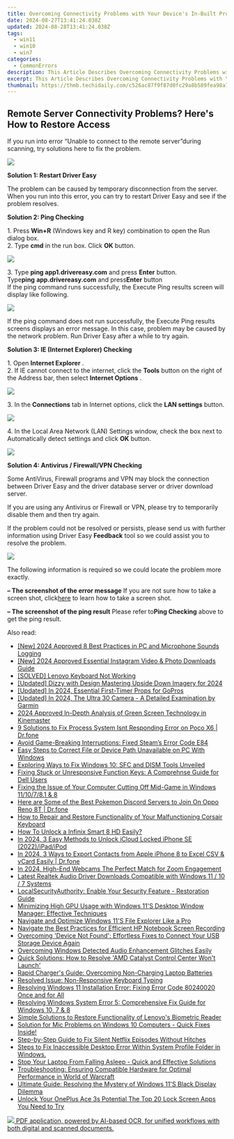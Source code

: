 ```yaml
---
title: Overcoming Connectivity Problems with Your Device's In-Built Protection System
date: 2024-08-27T13:41:24.038Z
updated: 2024-08-28T13:41:24.038Z
tags:
  - win11
  - win10
  - win7
categories:
  - CommonErrors
description: This Article Describes Overcoming Connectivity Problems with Your Device's In-Built Protection System
excerpt: This Article Describes Overcoming Connectivity Problems with Your Device's In-Built Protection System
thumbnail: https://thmb.techidaily.com/c526ac87f9f87d0fc29a8b589fea98a72d504302296a8e604ba200e55b8a3fda.jpg
---
```


## Remote Server Connectivity Problems? Here's How to Restore Access

 If you run into error “Unable to connect to the remote server”during scanning, try solutions here to fix the problem.

![](https://images.drivereasy.com/wp-content/uploads/2016/04/img_5715b256751f5.png)

**Solution 1: Restart Driver Easy**

 The problem can be caused by temporary disconnection from the server. When you run into this error, you can try to restart Driver Easy and see if the problem resolves.

 **Solution 2: Ping Checking**

 1\. Press **Win+R**   (Windows key and R key) combination to open the Run dialog box.  
 2\. Type **cmd**   in the run box. Click **OK**  button.

![](https://images.drivereasy.com/wp-content/uploads/2016/04/img_5715b2a29e9ee.png)

 3\.
 Type **ping app1.drivereasy.com**   and press **Enter**   button.  
 Type**ping** **app.drivereasy.com** and press**Enter** button  
 If the ping command runs successfully, the Execute Ping results screen will display like following.

![](https://images.drivereasy.com/wp-content/uploads/2016/04/img_5715b4406d257.png)

 If the ping command does not run successfully, the Execute Ping results screens displays an error message. In this case, problem may be caused by the network problem. Run Driver Easy after a while to try again.

 **Solution 3: IE (Internet Explorer) Checking**

 1\. Open   **Internet Explorer**  .  
 2\. If IE cannot connect to the internet, click the **Tools**   button on the right of the Address bar, then select **Internet Options** .

![](https://images.drivereasy.com/wp-content/uploads/2016/04/img_5715b2edc7db0.png)

 3\. In the **Connections**   tab in Internet options, click the **LAN settings**   button.

![](https://images.drivereasy.com/wp-content/uploads/2016/04/img_5715b2fd185f8.png)

 4\. In the Local Area Network (LAN) Settings window, check the box next to Automatically detect settings and click **OK**   button.

![](https://images.drivereasy.com/wp-content/uploads/2016/04/img_5715b30e08b9c.png)

 **Solution 4: Antivirus / Firewall/VPN Checking**

 Some AntiVirus, Firewall programs and VPN may block the connection between Driver Easy and the driver database server or driver download server.

 If you are using any Antivirus or Firewall or VPN, please try to temporarily disable them and then try again.

 If the problem could not be resolved or persists, please send us with further information using Driver Easy **Feedback** tool so we could assist you to resolve the problem.

![](https://images.drivereasy.com/wp-content/uploads/2017/04/img_5901de462431c.jpg)

 The following information is required so we could locate the problem more exactly.

 **– The screenshot of the error message**
  If you are not sure how to take a screen shot, click[here](https://tools.techidaily.com/drivereasy/download/) to learn how to take a screen shot.

 **– The screenshot of the ping result**
 Please refer to**Ping Checking** above to get the ping result.

<ins class="adsbygoogle"
     style="display:block"
     data-ad-format="autorelaxed"
     data-ad-client="ca-pub-7571918770474297"
     data-ad-slot="1223367746"></ins>



<ins class="adsbygoogle"
     style="display:block"
     data-ad-client="ca-pub-7571918770474297"
     data-ad-slot="8358498916"
     data-ad-format="auto"
     data-full-width-responsive="true"></ins>

<span class="atpl-alsoreadstyle">Also read:</span>
<div><ul>
<li><a href="https://desktop-recording.techidaily.com/new-2024-approved-8-best-practices-in-pc-and-microphone-sounds-logging/"><u>[New] 2024 Approved  8 Best Practices in PC and Microphone Sounds Logging</u></a></li>
<li><a href="https://instagram-videos.techidaily.com/new-2024-approved-essential-instagram-video-and-photo-downloads-guide/"><u>[New] 2024 Approved  Essential Instagram Video & Photo Downloads Guide</u></a></li>
<li><a href="https://common-error.techidaily.com/solved-lenovo-keyboard-not-working/"><u>[SOLVED] Lenovo Keyboard Not Working</u></a></li>
<li><a href="https://instagram-clips.techidaily.com/updated-dizzy-with-design-mastering-upside-down-imagery-for-2024/"><u>[Updated] Dizzy with Design  Mastering Upside Down Imagery for 2024</u></a></li>
<li><a href="https://article-posts.techidaily.com/updated-in-2024-essential-first-timer-props-for-gopros/"><u>[Updated] In 2024, Essential First-Timer Props for GoPros</u></a></li>
<li><a href="https://fox-friendly.techidaily.com/updated-in-2024-the-ultra-30-camera-a-detailed-examination-by-garmin/"><u>[Updated] In 2024, The Ultra 30 Camera - A Detailed Examination by Garmin</u></a></li>
<li><a href="https://article-posts.techidaily.com/2024-approved-in-depth-analysis-of-green-screen-technology-in-kinemaster/"><u>2024 Approved  In-Depth Analysis of Green Screen Technology in Kinemaster</u></a></li>
<li><a href="https://howto.techidaily.com/9-solutions-to-fix-process-system-isnt-responding-error-on-poco-x6-drfone-by-drfone-fix-android-problems-fix-android-problems/"><u>9 Solutions to Fix Process System Isnt Responding Error on Poco X6 | Dr.fone</u></a></li>
<li><a href="https://windows11.techidaily.com/avoid-game-breaking-interruptions-fixed-steams-error-code-e84/"><u>Avoid Game-Breaking Interruptions: Fixed Steam’s Error Code E84</u></a></li>
<li><a href="https://common-error.techidaily.com/easy-steps-to-correct-file-or-device-path-unavailable-on-pc-with-windows/"><u>Easy Steps to Correct File or Device Path Unavailable on PC With Windows</u></a></li>
<li><a href="https://common-error.techidaily.com/exploring-ways-to-fix-windows-10-sfc-and-dism-tools-unveiled/"><u>Exploring Ways to Fix Windows 10: SFC and DISM Tools Unveiled</u></a></li>
<li><a href="https://common-error.techidaily.com/fixing-stuck-or-unresponsive-function-keys-a-comprehnse-guide-for-dell-users/"><u>Fixing Stuck or Unresponsive Function Keys: A Comprehnse Guide for Dell Users</u></a></li>
<li><a href="https://common-error.techidaily.com/fixing-the-issue-of-your-computer-cutting-off-mid-game-in-windows-1110781-and-8/"><u>Fixing the Issue of Your Computer Cutting Off Mid-Game in Windows 11/10/7/8.1 & 8</u></a></li>
<li><a href="https://android-pokemon-go.techidaily.com/here-are-some-of-the-best-pokemon-discord-servers-to-join-on-oppo-reno-8t-drfone-by-drfone-virtual-android/"><u>Here are Some of the Best Pokemon Discord Servers to Join On Oppo Reno 8T | Dr.fone</u></a></li>
<li><a href="https://common-error.techidaily.com/how-to-repair-and-restore-functionality-of-your-malfunctioning-corsair-keyboard/"><u>How to Repair and Restore Functionality of Your Malfunctioning Corsair Keyboard</u></a></li>
<li><a href="https://unlock-android.techidaily.com/how-to-unlock-a-infinix-smart-8-hd-easily-by-drfone-android/"><u>How To Unlock a Infinix Smart 8 HD Easily?</u></a></li>
<li><a href="https://activate-lock.techidaily.com/in-2024-3-easy-methods-to-unlock-icloud-locked-iphone-se-2022ipadipod-by-drfone-ios/"><u>In 2024, 3 Easy Methods to Unlock iCloud Locked iPhone SE (2022)/iPad/iPod</u></a></li>
<li><a href="https://iphone-transfer.techidaily.com/in-2024-3-ways-to-export-contacts-from-apple-iphone-8-to-excel-csv-and-vcard-easily-drfone-by-drfone-transfer-from-ios/"><u>In 2024, 3 Ways to Export Contacts from Apple iPhone 8 to Excel CSV & vCard Easily | Dr.fone</u></a></li>
<li><a href="https://some-knowledge.techidaily.com/in-2024-high-end-webcams-the-perfect-match-for-zoom-engagement/"><u>In 2024, High-End Webcams  The Perfect Match for Zoom Engagement</u></a></li>
<li><a href="https://driver-download.techidaily.com/latest-realtek-audio-driver-downloads-compatible-with-windows-11-10-7-systems/"><u>Latest Realtek Audio Driver Downloads Compatible with Windows 11 / 10 / 7 Systems</u></a></li>
<li><a href="https://common-error.techidaily.com/localsecurityauthority-enable-your-security-feature-restoration-guide/"><u>LocalSecurityAuthority: Enable Your Security Feature - Restoration Guide</u></a></li>
<li><a href="https://common-error.techidaily.com/minimizing-high-gpu-usage-with-windows-11s-desktop-window-manager-effective-techniques/"><u>Minimizing High GPU Usage with Windows 11'S Desktop Window Manager: Effective Techniques</u></a></li>
<li><a href="https://common-error.techidaily.com/navigate-and-optimize-windows-11s-file-explorer-like-a-pro/"><u>Navigate and Optimize Windows 11'S File Explorer Like a Pro</u></a></li>
<li><a href="https://remote-screen-capture.techidaily.com/navigate-the-best-practices-for-efficient-hp-notebook-screen-recording/"><u>Navigate the Best Practices for Efficient HP Notebook Screen Recording</u></a></li>
<li><a href="https://common-error.techidaily.com/overcoming-device-not-found-effortless-fixes-to-connect-your-usb-storage-device-again/"><u>Overcoming 'Device Not Found': Effortless Fixes to Connect Your USB Storage Device Again</u></a></li>
<li><a href="https://common-error.techidaily.com/overcoming-windows-detected-audio-enhancement-glitches-easily/"><u>Overcoming Windows Detected Audio Enhancement Glitches Easily</u></a></li>
<li><a href="https://common-error.techidaily.com/quick-solutions-how-to-resolve-amd-catalyst-control-center-wont-launch/"><u>Quick Solutions: How to Resolve 'AMD Catalyst Control Center Won't Launch'</u></a></li>
<li><a href="https://common-error.techidaily.com/rapid-chargers-guide-overcoming-non-charging-laptop-batteries/"><u>Rapid Charger's Guide: Overcoming Non-Charging Laptop Batteries</u></a></li>
<li><a href="https://common-error.techidaily.com/resolved-issue-non-responsive-keyboard-typing/"><u>Resolved Issue: Non-Responsive Keyboard Typing</u></a></li>
<li><a href="https://common-error.techidaily.com/resolving-windows-11-installation-error-fixing-error-code-80240020-once-and-for-all/"><u>Resolving Windows 11 Installation Error: Fixing Error Code 80240020 Once and for All</u></a></li>
<li><a href="https://common-error.techidaily.com/resolving-windows-system-error-5-comprehensive-fix-guide-for-windows-10-7-and-8/"><u>Resolving Windows System Error 5: Comprehensive Fix Guide for Windows 10, 7 & 8</u></a></li>
<li><a href="https://common-error.techidaily.com/simple-solutions-to-restore-functionality-of-lenovos-biometric-reader/"><u>Simple Solutions to Restore Functionality of Lenovo's Biometric Reader</u></a></li>
<li><a href="https://common-error.techidaily.com/solution-for-mic-problems-on-windows-10-computers-quick-fixes-inside/"><u>Solution for Mic Problems on Windows 10 Computers - Quick Fixes Inside!</u></a></li>
<li><a href="https://common-error.techidaily.com/step-by-step-guide-to-fix-silent-netflix-episodes-without-hitches/"><u>Step-by-Step Guide to Fix Silent Netflix Episodes Without Hitches</u></a></li>
<li><a href="https://common-error.techidaily.com/steps-to-fix-inaccessible-desktop-error-within-system-profile-folder-in-windows/"><u>Steps to Fix Inaccessible Desktop Error Within System Profile Folder in Windows.</u></a></li>
<li><a href="https://common-error.techidaily.com/stop-your-laptop-from-falling-asleep-quick-and-effective-solutions/"><u>Stop Your Laptop From Falling Asleep - Quick and Effective Solutions</u></a></li>
<li><a href="https://common-error.techidaily.com/troubleshooting-ensuring-compatible-hardware-for-optimal-performance-in-world-of-warcraft/"><u>Troubleshooting: Ensuring Compatible Hardware for Optimal Performance in World of Warcraft</u></a></li>
<li><a href="https://common-error.techidaily.com/ultimate-guide-resolving-the-mystery-of-windows-11s-black-display-dilemma/"><u>Ultimate Guide: Resolving the Mystery of Windows 11'S Black Display Dilemma</u></a></li>
<li><a href="https://easy-unlock-android.techidaily.com/unlock-your-oneplus-ace-3s-potential-the-top-20-lock-screen-apps-you-need-to-try-by-drfone-android/"><u>Unlock Your OnePlus Ace 3s Potential The Top 20 Lock Screen Apps You Need to Try</u></a></li>
</ul></div>

<!-- affiliate ads begin -->
<a href="https://checkout.abbyy.com/order/checkout.php?PRODS=39254762&QTY=1&AFFILIATE=108875&CART=1"> <img src="https://secure.avangate.com/images/merchant/0e5fb5c76fca16adbee503c9aff393cd/products/11_FR-Badges-NEW-FR-Standard-16-WIN-200.png" border="0"> PDF application, powered by AI-based OCR, for unified workflows with both digital and scanned documents. </a>
<!-- affiliate ads end -->